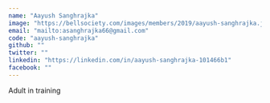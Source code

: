 ```yaml
---
name: "Aayush Sanghrajka"
image: "https://bellsociety.com/images/members/2019/aayush-sanghrajka.jpg"
email: "mailto:asanghrajka66@gmail.com"
code: "aayush-sanghrajka"
github: ""
twitter: ""
linkedin: "https://linkedin.com/in/aayush-sanghrajka-101466b1"
facebook: ""
---
```

Adult in training